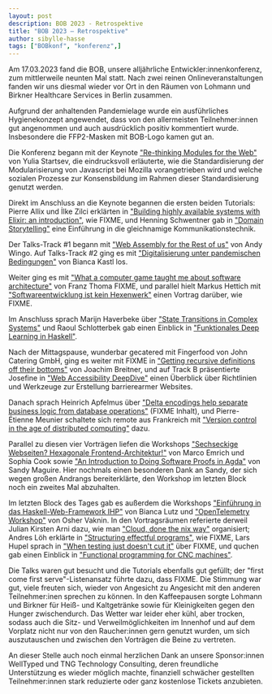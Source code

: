 ```yaml
---
layout: post
description: BOB 2023 - Retrospektive
title: "BOB 2023 – Retrospektive"
author: sibylle-hasse
tags: ["BOBkonf", "konferenz",]
---
```


Am 17.03.2023 fand die BOB, unsere alljährliche
Entwickler:innenkonferenz, zum mittlerweile neunten Mal statt. Nach
zwei reinen Onlineveranstaltungen fanden wir uns diesmal wieder vor
Ort in den Räumen von Lohmann und Birkner Healthcare Services in
Berlin zusammen.

Aufgrund der anhaltenden Pandemielage wurde ein ausführliches
Hygienekonzept angewendet, dass von den allermeisten Teilnehmer:innen
gut angenommen und auch ausdrücklich positiv kommentiert
wurde. Insbesondere die FFP2-Masken mit BOB-Logo kamen gut an.

<!-- more start -->

Die Konferenz begann mit der Keynote ["Re-thinking Modules for the Web"](https://bobkonf.de/2023/startsev.html) von Yulia Startsev, die eindrucksvoll erläuterte, wie die Standardisierung der Modularisierung von Javascript bei Mozilla vorangetrieben wird und welche sozialen Prozesse zur Konsensbildung im Rahmen dieser Standardisierung genutzt werden.

Direkt im Anschluss an die Keynote begannen die ersten beiden
Tutorials: Pierre Allix und İlke Zilci erklärten in ["Building highly
available systems with Elixir: an
introduction"](https://bobkonf.de/2023/allix-zilci.html), wie FIXME,
und Henning Schwentner gab in ["Domain
Storytelling"](https://bobkonf.de/2023/schwentner.html) eine
Einführung in die gleichnamige Kommunikationstechnik.

Der Talks-Track #1 begann mit ["Web Assembly for the Rest of
us"](https://bobkonf.de/2023/wingo.html) von Andy Wingo.  Auf
Talks-Track #2 ging es mit ["Digitalisierung unter pandemischen
Bedingungen"](https://bobkonf.de/2023/kastl.html) von Bianca Kastl
los.

Weiter ging es mit ["What a computer game taught me about software architecture"](https://bobkonf.de/2023/thoma.html) von Franz Thoma FIXME, und parallel hielt Markus Hettich mit ["Softwareentwicklung ist kein Hexenwerk"](https://bobkonf.de/2023/hettich.html) einen Vortrag darüber, wie FIXME.

Im Anschluss sprach Marijn Haverbeke über ["State Transitions in Complex Systems"](https://bobkonf.de/2023/haverbeke.html) und Raoul Schlotterbek gab einen Einblick in ["Funktionales Deep Learning in Haskell"](https://bobkonf.de/2023/schlotterbek.html).

Nach der Mittagspause, wunderbar gecatered mit Fingerfood von John Catering GmbH,
ging es weiter mit FIXME in ["Getting recursive definitions off their bottoms"](https://bobkonf.de/2023/breitner.html) von Joachim Breitner, und auf Track B präsentierte Josefine in ["Web Accessibility DeepDive"](https://bobkonf.de/2023/josefine.html) einen Überblick über Richtlinien und Werkzeuge zur Erstellung barrierearmer Websites.

Danach sprach Heinrich Apfelmus über ["Delta encodings help separate business logic from database operations"](https://bobkonf.de/2023/apfelmus.html) (FIXME Inhalt), und Pierre-Étienne Meunier schaltete sich remote aus Frankreich mit ["Version control in the age of distributed computing"](https://bobkonf.de/2023/meunier.html) dazu.

Parallel zu diesen vier Vorträgen liefen die Workshops ["Sechseckige Webseiten? Hexagonale Frontend-Architektur!"](https://bobkonf.de/2023/emrich.html) von Marco Emrich und Sophia Cook sowie ["An Introduction to Doing Software Proofs in Agda"](https://bobkonf.de/2023/maguire.html) von Sandy Maguire. Hier nochmals einen besonderen Dank an Sandy, der sich wegen großen Andrangs bereiterklärte, den Workshop im letzten Block noch ein zweites Mal abzuhalten.


Im letzten Block des Tages gab es außerdem die Workshops 
["Einführung in das Haskell-Web-Framework IHP"](https://bobkonf.de/2023/lutz.html)
von Bianca Lutz und ["OpenTelemetry Workshop"](https://bobkonf.de/2023/vaknin.html)
von Osher Vaknin. In den Vortragsräumen referierte derweil Julian Kirsten Arni dazu, wie man ["Cloud, done the nix way"](https://bobkonf.de/2023/arni.html) organisiert; Andres Löh erklärte in ["Structuring effectful programs"](https://bobkonf.de/2023/loeh.html), wie FIXME, Lars Hupel sprach in ["When testing just doesn't cut it"](https://bobkonf.de/2023/hupel.html) über FIXME, und quchen gab einen Einblick in ["Functional programming for CNC machines"](https://bobkonf.de/2023/quchen.html).


Die Talks  waren gut besucht und die Tutorials
ebenfalls gut gefüllt; der "first come first serve"-Listenansatz führte dazu, dass FIXME.
Die Stimmung war gut, viele freuten sich, wieder von Angesicht zu Angesicht mit den anderen Teilnehmer:inen sprechen zu können. In den Kaffeepausen sorgte Lohmann und Birkner für Heiß- und Kaltgetränke sowie für Kleinigkeiten gegen den Hunger zwischendurch. Das Wetter war leider eher kühl, aber trocken, sodass auch die Sitz- und Verweilmöglichkeiten im Innenhof und auf dem Vorplatz nicht nur von den Raucher:innen gern genutzt wurden, um sich auszutauschen und zwischen den Vorträgen die Beine zu vertreten.

An dieser Stelle auch noch einmal herzlichen Dank an unsere Sponsor:innen WellTyped und TNG Technology Consulting, deren freundliche Unterstützung es wieder möglich machte, finanziell schwächer gestellten Teilnehmer:innen stark reduzierte oder ganz kostenlose Tickets anzubieten.

